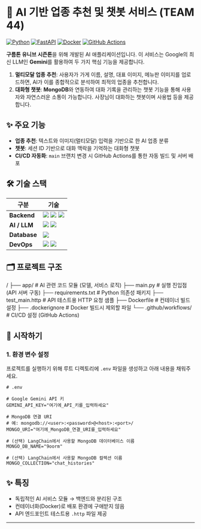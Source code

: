 # 🤖 AI 기반 업종 추천 및 챗봇 서비스 (TEAM 44)

[![Python](https://img.shields.io/badge/Python-3.11-3776AB?style=for-the-badge&logo=python)](https://www.python.org/)
[![FastAPI](https://img.shields.io/badge/FastAPI-0.111.0-009688?style=for-the-badge&logo=fastapi)](https://fastapi.tiangolo.com/)
[![Docker](https://img.shields.io/badge/Docker-26.1-2496ED?style=for-the-badge&logo=docker)](https://www.docker.com/)
[![GitHub Actions](https://img.shields.io/badge/GitHub_Actions-CI/CD-2088FF?style=for-the-badge&logo=github-actions)](https://github.com/features/actions)

**구름톤 유니브 시즌톤**을 위해 개발된 AI 애플리케이션입니다. 이 서비스는 Google의 최신 LLM인 **Gemini**를 활용하여 두 가지 핵심 기능을 제공합니다.

1.  **멀티모달 업종 추천**: 사용자가 가게 이름, 설명, 대표 이미지, 메뉴판 이미지를 업로드하면, AI가 이를 종합적으로 분석하여 최적의 업종을 추천합니다.
2.  **대화형 챗봇**: **MongoDB**와 연동하여 대화 기록을 관리하는 챗봇 기능을 통해 사용자와 자연스러운 소통이 가능합니다. 사장님이 대화하는 챗봇이며 사용법 등을 제공합니다.

## ✨ 주요 기능

-   **업종 추천**: 텍스트와 이미지(멀티모달) 입력을 기반으로 한 AI 업종 분류
-   **챗봇**: 세션 ID 기반으로 대화 맥락을 기억하는 대화형 챗봇
-   **CI/CD 자동화**: `main` 브랜치 변경 시 GitHub Actions를 통한 자동 빌드 및 서버 배포

## 🛠️ 기술 스택

| 구분          | 기술                                                                                                         |
| ------------- | ------------------------------------------------------------------------------------------------------------ |
| **Backend** | <img src="https://img.shields.io/badge/Python-3776AB?logo=python&logoColor=white" /> <img src="https://img.shields.io/badge/FastAPI-009688?logo=fastapi&logoColor=white" /> <img src="https://img.shields.io/badge/Gunicorn-499848?logo=gunicorn&logoColor=white" /> |
| **AI / LLM** | <img src="https://img.shields.io/badge/LangChain-4B9D23?logo=langchain&logoColor=white" /> <img src="https://img.shields.io/badge/Google_Gemini-8E44AD?logo=google&logoColor=white" /> |
| **Database** | <img src="https://img.shields.io/badge/MongoDB-47A248?logo=mongodb&logoColor=white" />                         |
| **DevOps** | <img src="https://img.shields.io/badge/Docker-2496ED?logo=docker&logoColor=white" /> <img src="https://img.shields.io/badge/GitHub_Actions-2088FF?logo=github-actions&logoColor=white" /> |

## 🗂️ 프로젝트 구조
/
├── app/ # AI 관련 코드 모듈 (모델, 서비스 로직)
├── main.py # 실행 진입점 (API 서버 구동)
├── requirements.txt # Python 의존성 패키지
├── test_main.http # API 테스트용 HTTP 요청 샘플
├── Dockerfile # 컨테이너 빌드 설정
├── .dockerignore # Docker 빌드시 제외할 파일
└── .github/workflows/ # CI/CD 설정 (GitHub Actions)




## 🚀 시작하기

### 1. 환경 변수 설정

프로젝트를 실행하기 위해 루트 디렉토리에 `.env` 파일을 생성하고 아래 내용을 채워주세요.

```env
# .env

# Google Gemini API 키
GEMINI_API_KEY="여기에_API_키를_입력하세요"

# MongoDB 연결 URI
# 예: mongodb://<user>:<password>@<host>:<port>/
MONGO_URI="여기에_MongoDB_연결_URI를_입력하세요"

# (선택) LangChain에서 사용할 MongoDB 데이터베이스 이름
MONGO_DB_NAME="9oorm"

# (선택) LangChain에서 사용할 MongoDB 컬렉션 이름
MONGO_COLLECTION="chat_histories"

```
## ✨ 특징
- 독립적인 AI 서비스 모듈 → 백엔드와 분리된 구조  
- 컨테이너화(Docker)로 배포 환경에 구애받지 않음  
- API 엔드포인트 테스트용 `.http` 파일 제공  

---
